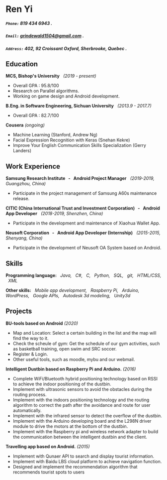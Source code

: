 Ren Yi
======

##### `Phone:`  819 434 6943  .
##### `Email:`  grindewald1504@gmail.com  . 
##### `Address:`  402, 92 Croissant Oxford, Sherbrooke, Quebec  .



Education
---------
**MCS, Bishop's University**  &nbsp;  *(2019 - present)*  
- Overall GPA : 95.8/100
- Research on Parallel algorithms.  
- Working on game design and Android development.

**B.Eng. in Software Engineering, Sichuan University**  &nbsp; *(2013.9 - 2017.7)*
- Overall GPA : 82.7/100


**Cousera** *(ongoing)*

- Machine Learning (Stanford, Andrew Ng)
- Facial Expression Recognition with Keras (Snehan Kekre)
- Improve Your English Communication Skills Specialization (Gerry Landers)

Work Experience
---------
**Samsung Research Institute &nbsp; -  &nbsp; Android Project Manager**  &nbsp; *(2019-2019, Guangzhou, China)*

- Participate in the project management of Samsung A60s maintenance release.

**CITIC (China International Trust and Investment Corporation) &nbsp; -  &nbsp; Android App Developer**  &nbsp; *(2018-2019, Shenzhen, China)*

- Participate in the development and maintenance of Xiaohua Wallet App.

**Neusoft Corporation &nbsp; -  &nbsp; Android App Developer (Internship)**  &nbsp; *(2015-2015, Shenyang, China)*

- Participate in the development of Neusoft OA System based on Android.



Skills
------
**Programming language:** *&nbsp; Java, &nbsp; C#, &nbsp; C,  &nbsp; Python,  &nbsp; SQL, &nbsp; git,  &nbsp; HTML/CSS, &nbsp; XML*

**Other skills:** *&nbsp;  Mobile app development,  &nbsp; Raspberry Pi, &nbsp; Arduino,  &nbsp; WordPress,  &nbsp; Google APIs,   &nbsp; Autodesk 3d modeling,  &nbsp; Unity3d*



Projects
--------
**BU-tools based on Android** *(2020)*
- Map and Location: Select a certain building in the list and the map will find the way to it.
- Check the scheule of gym: Get the schedule of our gym activities, such as basketball training, open swim and SRC soccer.
- Register & Login.
- Other useful tools, such as moodle, mybu and our webmail.

**Intelligent Dustbin based on Raspberry Pi and Arduino.** *(2016)*
- Complete WiFi/Bluetooth hybrid positioning technology based on RSSI to achieve the indoor positioning of the dustbin. 
- Implement with ultrasonic sensors to avoid the obstacles during the routing process. 
- Implement with the indoors positioning technology and the routing algorithm to correct the path after the avoidance and route for user automatically. 
- Implement with the infrared sensor to detect the overflow of the dustbin. 
- Implement with the Arduino developing board and the L298N driver module to drive the motors at the bottom of the dustbin.
- Implement with the Raspberry pi and wireless network adapter to build the communication between the intelligent dustbin and the client.

**Travelling app based on Android.** *(2015)*
- Implement with Qunaer API to search and display tourist information.
- Implement with Baidu LBS cloud platform to achieve navigation function.
- Designed and implement the recommendation algorithm that recommends tourist spots to users
